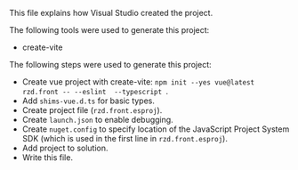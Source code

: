 This file explains how Visual Studio created the project.

The following tools were used to generate this project:
- create-vite

The following steps were used to generate this project:
- Create vue project with create-vite: `npm init --yes vue@latest rzd.front -- --eslint  --typescript `.
- Add `shims-vue.d.ts` for basic types.
- Create project file (`rzd.front.esproj`).
- Create `launch.json` to enable debugging.
- Create `nuget.config` to specify location of the JavaScript Project System SDK (which is used in the first line in `rzd.front.esproj`).
- Add project to solution.
- Write this file.
